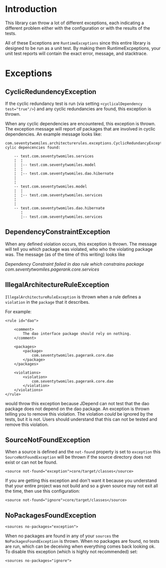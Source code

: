 # Introduction #

This library can throw a lot of different exceptions, each indicating a different problem either with the configuration or with the results of the tests.

All of these Exceptions are `RuntimeExceptions` since this entire library is designed to be run as a unit test. By making them RuntimeExcpeptions, your unit test reports will contain the exact error, message, and stacktrace.

# Exceptions #

## CyclicRedundencyException ##

If the cyclic redundancy test is run (via setting `<cyclicalDependency test="true"/>`) and any cyclic redundancies are found, this exception is thrown.

When any cyclic dependencies are encountered, this exception is thrown. The exception message will report _all_ packages that are involved in cyclic dependencies. An example message looks like:

```
com.seventytwomiles.architecturerules.exceptions.CyclicRedundancyException: 
cylic depencencies found:

	-- test.com.seventytwomiles.services
	¦  ¦
	¦  ¦-- test.com.seventytwomiles.model
	¦  ¦
	¦  ¦-- test.com.seventytwomiles.dao.hibernate
	¦
	¦
	-- test.com.seventytwomiles.model
	¦  ¦
	¦  ¦-- test.com.seventytwomiles.services
	¦
	¦
	-- test.com.seventytwomiles.dao.hibernate
	   ¦
	   ¦-- test.com.seventytwomiles.services	
```

## DependencyConstraintException ##

When any defined violation occurs, this exception is thrown. The message will tell you which package was violated, who who the violating package was. The message (as of the time of this writing) looks like

_Dependency Constraint failed in dao rule which constrains package com.seventytwomiles.pagerank.core.services_


## IllegalArchitectureRuleException ##

`IllegalArchitectureRuleException` is thrown when a rule defines a `violation` in the `package` that it describes.

For example:

```
<rule id="dao">

    <comment>
        The dao interface package should rely on nothing.
    </comment>

    <packages>
        <package>
            com.seventytwomiles.pagerank.core.dao
        </package>     
    </packages>

    <violations>
        <violation>
            com.seventytwomiles.pagerank.core.dao
        </violation>       
    </violations>
</rule>
```

would throw this exception because JDepend can not test that the dao package does not depend on the dao package. An exception is thrown telling you to remove this violation. The violation _could_ be ignored by the tests, but it is not. Users should understand that this can not be tested and remove this violation.

## SourceNotFoundException ##

When a source is defined and the `not-found` property is set to `exception` this `SourceNotFoundException` will be thrown if the source directory does not exist or can not be found.

```
<source not-found="exception">core/target/classes</source>
```

If you are getting this exception and don't want it because you understand that your entire project was not build and so a given source may not exit all the time, then use this configuration:

```
<source not-found="ignore">core/target/classes</source>
```


## NoPackagesFoundException ##

```
<sources no-packages="exception">
```

When no packages are found in any of your `sources` the `NoPackagesFoundException` is thrown. When no packages are found, no tests are run, which can be deceiving when everything comes back looking ok. To disable this exception (which is highly not recommended) set:

```
<sources no-packages="ignore">
```